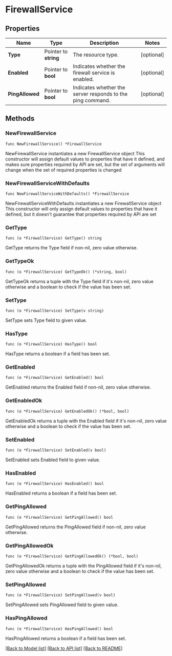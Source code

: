 # FirewallService

## Properties

Name | Type | Description | Notes
------------ | ------------- | ------------- | -------------
**Type** | Pointer to **string** | The resource type. | [optional] 
**Enabled** | Pointer to **bool** | Indicates whether the firewall service is enabled. | [optional] 
**PingAllowed** | Pointer to **bool** | Indicates whether the server responds to the ping command. | [optional] 

## Methods

### NewFirewallService

`func NewFirewallService() *FirewallService`

NewFirewallService instantiates a new FirewallService object
This constructor will assign default values to properties that have it defined,
and makes sure properties required by API are set, but the set of arguments
will change when the set of required properties is changed

### NewFirewallServiceWithDefaults

`func NewFirewallServiceWithDefaults() *FirewallService`

NewFirewallServiceWithDefaults instantiates a new FirewallService object
This constructor will only assign default values to properties that have it defined,
but it doesn't guarantee that properties required by API are set

### GetType

`func (o *FirewallService) GetType() string`

GetType returns the Type field if non-nil, zero value otherwise.

### GetTypeOk

`func (o *FirewallService) GetTypeOk() (*string, bool)`

GetTypeOk returns a tuple with the Type field if it's non-nil, zero value otherwise
and a boolean to check if the value has been set.

### SetType

`func (o *FirewallService) SetType(v string)`

SetType sets Type field to given value.

### HasType

`func (o *FirewallService) HasType() bool`

HasType returns a boolean if a field has been set.

### GetEnabled

`func (o *FirewallService) GetEnabled() bool`

GetEnabled returns the Enabled field if non-nil, zero value otherwise.

### GetEnabledOk

`func (o *FirewallService) GetEnabledOk() (*bool, bool)`

GetEnabledOk returns a tuple with the Enabled field if it's non-nil, zero value otherwise
and a boolean to check if the value has been set.

### SetEnabled

`func (o *FirewallService) SetEnabled(v bool)`

SetEnabled sets Enabled field to given value.

### HasEnabled

`func (o *FirewallService) HasEnabled() bool`

HasEnabled returns a boolean if a field has been set.

### GetPingAllowed

`func (o *FirewallService) GetPingAllowed() bool`

GetPingAllowed returns the PingAllowed field if non-nil, zero value otherwise.

### GetPingAllowedOk

`func (o *FirewallService) GetPingAllowedOk() (*bool, bool)`

GetPingAllowedOk returns a tuple with the PingAllowed field if it's non-nil, zero value otherwise
and a boolean to check if the value has been set.

### SetPingAllowed

`func (o *FirewallService) SetPingAllowed(v bool)`

SetPingAllowed sets PingAllowed field to given value.

### HasPingAllowed

`func (o *FirewallService) HasPingAllowed() bool`

HasPingAllowed returns a boolean if a field has been set.


[[Back to Model list]](../README.md#documentation-for-models) [[Back to API list]](../README.md#documentation-for-api-endpoints) [[Back to README]](../README.md)


